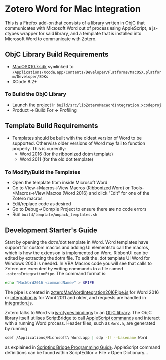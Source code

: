 # Zotero Word for Mac Integration

This is a Firefox add-on that consists of a library written in ObjC that communicates with Microsoft Word out of process using AppleScript, a js-ctypes wrapper for said library, and a template that is installed into Microsoft Word to communicate with Zotero.

## ObjC Library Build Requirements
- [MacOSX10.7.sdk](https://github.com/phracker/MacOSX-SDKs/tree/master/MacOSX10.7.sdk) symlinked to `/Applications/Xcode.app/Contents/Developer/Platforms/MacOSX.platform/Developer/SDKs`
- XCode 8.2+

### To Build the ObjC Library
- Launch the project in `build/src/libZoteroMacWordIntegration.xcodeproj`
- Product -> Build For -> Profiling

## Template Build Requirements
- Templates should be built with the oldest version of Word to be supported. Otherwise older versions of Word may fail to function properly. This is currently:
  - Word 2016 (for the ribbonized dotm template)
  - Word 2011 (for the old dot template)

### To Modify/Build the Templates
- Open the template from inside Microsoft Word
- Go to View->Macros->View Macros (Ribbonized Word) or Tools->Macros->View Macros (Word 2016) and click "Edit" for one of the Zotero macros
- Edit/replace code as desired
- Go to Debug->Compile Project to ensure there are no code errors
- Run `build/template/unpack_templates.sh`

## Development Starter's Guide

Start by opening the dotm/dot template in Word. Word templates have support for custom macros and adding UI elements
to call the macros, which is how the extension is implemented on Word. 
RibbonUI can be edited by extracting the dotm file. To edit the .dot template UI Word for Windows 2003 is needed.
In VBA Macros code you will see that calls to Zotero are
executed by writing commands to a file named `.zoteroIntegrationPipe`. The command format is:

```.bash
echo "MacWord2016 <commandName>" > $PIPE
```

The pipe is created in [zoteroMacWordIntegration2016Pipe.js](https://github.com/zotero/zotero-word-for-mac-integration/blob/823fd6daed429b43070eab2ea2195384944d58d6/components/zoteroMacWordIntegration2016Pipe.js#L34-L34)
for Word 2016 or [integration.js](https://github.com/zotero/zotero/blob/aa783878dee10ebb9f0649593ac52354d51947c7/chrome/content/zotero/xpcom/integration.js#L68-L68)
for Word 2011 and older, and requests are handled in [integration.js](https://github.com/zotero/zotero/blob/aa783878dee10ebb9f0649593ac52354d51947c7/chrome/content/zotero/xpcom/integration.js#L2273-L2273).

Zotero talks to Word via [js-ctypes bindings](https://github.com/zotero/zotero-word-for-mac-integration/blob/00d9743f40649178b0eaa39d7d0ae2427e714bb1/components/zoteroMacWordIntegration.js#L74-L74)
to an [ObjC library](https://github.com/zotero/zotero-word-for-mac-integration/blob/f6d9042e35892050a717f7837e05b63f6bcb3135/build/src/zoteroMacWordIntegration.h).
The ObjC library itself utilises ScriptBridge to call [AppleScript commands](https://github.com/zotero/zotero-word-for-mac-integration/blob/952ac04bf2748a79c8cc54eadc1a8f8cabacbc2d/build/src/Word.h)
and interact with a running Word process. Header files, such as `Word.h`, are generated by running

```.bash
sdef /Applications/Microsoft\ Word.app | sdp -fh --basename Word
```

as explained in [Scripting Bridge Programming Guide](https://developer.apple.com/library/content/documentation/Cocoa/Conceptual/ScriptingBridgeConcepts/UsingScriptingBridge/UsingScriptingBridge.html).
AppleScript command definitions can be found within ScriptEditor > File > Open Dictionary...
